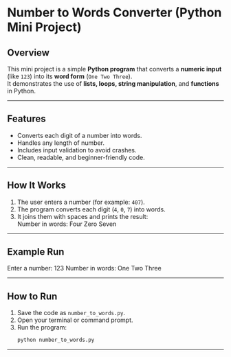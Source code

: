 # Number to Words Converter (Python Mini Project)

## Overview
This mini project is a simple **Python program** that converts a **numeric input** (like `123`) into its **word form** (`One Two Three`).  
It demonstrates the use of **lists, loops, string manipulation**, and **functions** in Python.

---

## Features
- Converts each digit of a number into words.  
- Handles any length of number.  
- Includes input validation to avoid crashes.  
- Clean, readable, and beginner-friendly code.

---

## How It Works
1. The user enters a number (for example: `407`).
2. The program converts each digit (`4`, `0`, `7`) into words.
3. It joins them with spaces and prints the result:  
Number in words: Four Zero Seven

---

## Example Run
Enter a number: 123
Number in words: One Two Three

---

##  How to Run
1. Save the code as `number_to_words.py`.
2. Open your terminal or command prompt.
3. Run the program:
   ```bash
   python number_to_words.py

---
